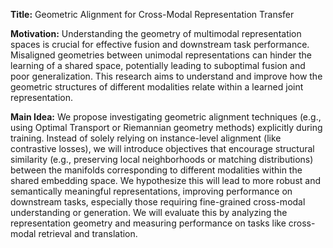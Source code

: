 **Title:** Geometric Alignment for Cross-Modal Representation Transfer

**Motivation:** Understanding the geometry of multimodal representation spaces is crucial for effective fusion and downstream task performance. Misaligned geometries between unimodal representations can hinder the learning of a shared space, potentially leading to suboptimal fusion and poor generalization. This research aims to understand and improve how the geometric structures of different modalities relate within a learned joint representation.

**Main Idea:** We propose investigating geometric alignment techniques (e.g., using Optimal Transport or Riemannian geometry methods) explicitly during training. Instead of solely relying on instance-level alignment (like contrastive losses), we will introduce objectives that encourage structural similarity (e.g., preserving local neighborhoods or matching distributions) between the manifolds corresponding to different modalities within the shared embedding space. We hypothesize this will lead to more robust and semantically meaningful representations, improving performance on downstream tasks, especially those requiring fine-grained cross-modal understanding or generation. We will evaluate this by analyzing the representation geometry and measuring performance on tasks like cross-modal retrieval and translation.